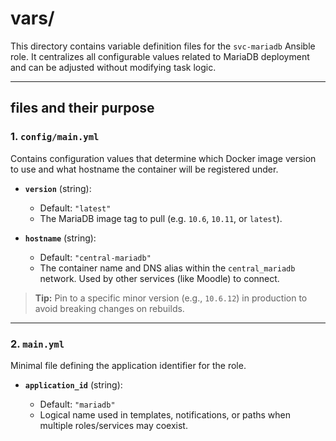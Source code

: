 # vars/

This directory contains variable definition files for the `svc-mariadb` Ansible role. It centralizes all configurable values related to MariaDB deployment and can be adjusted without modifying task logic.

---

## files and their purpose

### 1. `config/main.yml`

Contains configuration values that determine which Docker image version to use and what hostname the container will be registered under.

* **`version`** (string):

  * Default: `"latest"`
  * The MariaDB image tag to pull (e.g. `10.6`, `10.11`, or `latest`).

* **`hostname`** (string):

  * Default: `"central-mariadb"`
  * The container name and DNS alias within the `central_mariadb` network. Used by other services (like Moodle) to connect.

> **Tip:** Pin to a specific minor version (e.g., `10.6.12`) in production to avoid breaking changes on rebuilds.

---

### 2. `main.yml`

Minimal file defining the application identifier for the role.

* **`application_id`** (string):

  * Default: `"mariadb"`
  * Logical name used in templates, notifications, or paths when multiple roles/services may coexist.